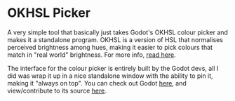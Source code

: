 # OKHSL Picker

A very simple tool that basically just takes Godot's OKHSL colour picker and makes it a standalone program. OKHSL is a version of HSL that normalises perceived brightness among hues, making it easier to pick colours that match in "real world" brightness. For more info, [read here](https://bottosson.github.io/posts/colorpicker/).

The interface for the colour picker is entirely built by the Godot devs, all I did was wrap it up in a nice standalone window with the ability to pin it, making it "always on top". You can check out Godot [here](https://godotengine.org/), and view/contribute to its source [here](https://github.com/godotengine/godot).
